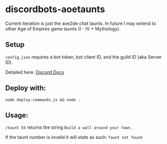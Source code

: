 # discordbots-aoetaunts

Current iteration is just the aoe2de chat taunts. In future I may extend to other Age of Empires game taunts (I - IV + Mythology).

## Setup

`config.json` requires a bot token, bot client ID, and the guild ID (aka Server ID). 

Detailed here: [Discord Docs](https://discord.com/developers/docs/getting-started)

## Deploy with:

`node deploy-commands.js && node .`

## Usage:

`/taunt 55` returns the string  `Build a wall around your town.`

If the taunt number is invalid it will state as such: `Taunt not found`
